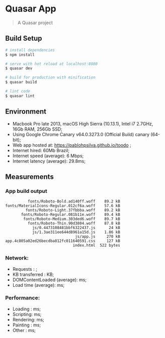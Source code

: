 # Quasar App

> A Quasar project

## Build Setup

``` bash
# install dependencies
$ npm install

# serve with hot reload at localhost:8080
$ quasar dev

# build for production with minification
$ quasar build

# lint code
$ quasar lint
```


## Environment
* Macbook Pro late 2013, macOS High Sierra (10.13.1), Intel i7 2.7GHz, 16Gb RAM, 256Gb SSD;
* Using Google Chrome Canary v64.0.3273.0 (Official Build) canary (64-bit);
* Web app hosted at: https://pablohpsilva.github.io/toodo ;
* Internet hired: 60Mb Brazil;
* Internet speed (average): 6 Mbps;
* Internet latency (average): 29.8ms;

## Measurements

### App build output
```
          fonts/Roboto-Bold.ad140ff.woff    89.2 kB
fonts/MaterialIcons-Regular.012cf6a.woff    57.6 kB
         fonts/Roboto-Light.37fbbba.woff    89.2 kB
       fonts/Roboto-Regular.081b11e.woff    89.4 kB
        fonts/Roboto-Medium.303ded6.woff    89.7 kB
          fonts/Roboto-Thin.90d3804.woff    87.8 kB
            js/0.4473108481bbf6322437.js      24 kB
            js/1.3ae311ee644d8961a15d.js    1.86 kB
                               js/app.js     270 kB
app.4c805a02ed26becdba812fc011640591.css     127 kB
                              index.html  522 bytes
```

### Network:
* Requests                  : ;
* KB transferred            : KB;
* DOMContentLoaded (average): ms;
* Load time        (average): ms;

<!-- var sum = (arr) => arr.reduce((acc, curr) => curr + acc; return acc, 0) -->

<!-- var measuresDOMContentLoadedMilliseconds = []  -->
<!-- var measuresLoadTimeMilliseconds         = []  -->

### Performance:
* Loading  : ms;
* Scripting: ms;
* Rendering: ms;
* Painting : ms;
* Other    : ms;

<!-- var measuresLoadingMilliseconds   = []  -->
<!-- var measuresScriptingMilliseconds = []  -->
<!-- var measuresRenderingMilliseconds = []  -->
<!-- var measuresPaintingMilliseconds  = []  -->
<!-- var measuresOtherMilliseconds     = []  -->

<!--
var sum = (arr) => arr.reduce((acc, curr) => curr + acc; return acc, 0)

var measures = [
  measuresDOMContentLoadedMilliseconds,
  measuresLoadTimeMilliseconds,
  measuresLoadingMilliseconds,
  measuresScriptingMilliseconds,
  measuresRenderingMilliseconds,
  measuresPaintingMilliseconds,
  measuresOtherMilliseconds
]

console.log(measures.map(el => sum(el) / el.length))

// console:

-->
